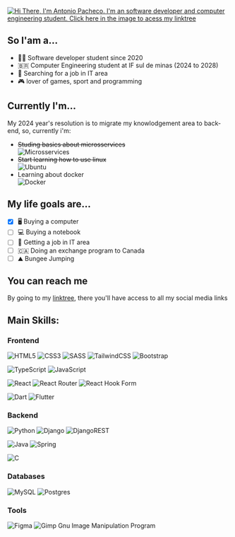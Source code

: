 [![Hi There, I'm Antonio Pacheco. I'm an software developer and computer engineering student. Click here in the image to acess my linktree](https://github.com/AntonioPGR/AntonioPGR/assets/86210494/80ba25e2-680b-4fd1-97cc-714b9ef2fdb1)](https://linktr.ee/antoniopgr)

## So I'am a...
- 🧑‍💻 Software developer student since 2020
- 🇧🇷 Computer Engineering student at IF sul de minas (2024 to 2028)
- 💼 Searching for a job in IT area
- 🎮 lover of games, sport and programming

## Currently I'm...
My 2024 year's resolution is to migrate my knowlodgement area to back-end, so, currently i'm:
  - ~~Studing basics about microsservices~~ <br>
    ![Microsservices](https://github.com/AntonioPGR/AntonioPGR/assets/86210494/fa8ea9ef-c4d3-4ee0-aa33-462a4c439a37)
  - ~~Start learning how to use linux~~ <br>
    ![Ubuntu](https://img.shields.io/badge/Ubuntu-E95420?style=for-the-badge&logo=ubuntu&logoColor=white)
  - Learning about docker <br>
    ![Docker](https://img.shields.io/badge/docker-%230db7ed.svg?style=for-the-badge&logo=docker&logoColor=white)

## My life goals are...
- [x] 🖥️ Buying a computer
- [ ] 💻 Buying a notebook
- [ ] 💼 Getting a job in IT area
- [ ] 🇨🇦 Doing an exchange program to Canada
- [ ] ⛰️ Bungee Jumping

## You can reach me
By going to my [linktree](mailto:antoninhopgr@gmail.com), there you'll have access to all my social media links

## Main Skills:
### Frontend
![HTML5](https://img.shields.io/badge/html5-%23E34F26.svg?style=for-the-badge&logo=html5&logoColor=white) 
![CSS3](https://img.shields.io/badge/css3-%231572B6.svg?style=for-the-badge&logo=css3&logoColor=white) 
![SASS](https://img.shields.io/badge/SASS-hotpink.svg?style=for-the-badge&logo=SASS&logoColor=white)
![TailwindCSS](https://img.shields.io/badge/tailwindcss-%2338B2AC.svg?style=for-the-badge&logo=tailwind-css&logoColor=white)
![Bootstrap](https://img.shields.io/badge/bootstrap-%238511FA.svg?style=for-the-badge&logo=bootstrap&logoColor=white)
<br>

![TypeScript](https://img.shields.io/badge/typescript-%23007ACC.svg?style=for-the-badge&logo=typescript&logoColor=white) 
![JavaScript](https://img.shields.io/badge/javascript-%23323330.svg?style=for-the-badge&logo=javascript&logoColor=%23F7DF1E) 
<br> 

![React](https://img.shields.io/badge/react-%2320232a.svg?style=for-the-badge&logo=react&logoColor=%2361DAFB)
![React Router](https://img.shields.io/badge/React_Router-CA4245?style=for-the-badge&logo=react-router&logoColor=white)
![React Hook Form](https://img.shields.io/badge/React%20Hook%20Form-%23EC5990.svg?style=for-the-badge&logo=reacthookform&logoColor=white)
<br>

![Dart](https://img.shields.io/badge/dart-%230175C2.svg?style=for-the-badge&logo=dart&logoColor=white)
![Flutter](https://img.shields.io/badge/Flutter-%2302569B.svg?style=for-the-badge&logo=Flutter&logoColor=white)
<br>

### Backend
![Python](https://img.shields.io/badge/python-3670A0?style=for-the-badge&logo=python&logoColor=ffdd54) 
![Django](https://img.shields.io/badge/django-%23092E20.svg?style=for-the-badge&logo=django&logoColor=white)
![DjangoREST](https://img.shields.io/badge/DJANGO-REST-ff1709?style=for-the-badge&logo=django&logoColor=white&color=ff1709&labelColor=gray)
<br> 

![Java](https://img.shields.io/badge/java-%23ED8B00.svg?style=for-the-badge&logo=openjdk&logoColor=white) 
![Spring](https://img.shields.io/badge/spring-%236DB33F.svg?style=for-the-badge&logo=spring&logoColor=white)
<br> 

![C](https://img.shields.io/badge/c-%2300599C.svg?style=for-the-badge&logo=c&logoColor=white) 
<br>

### Databases
![MySQL](https://img.shields.io/badge/mysql-4479A1.svg?style=for-the-badge&logo=mysql&logoColor=white)
![Postgres](https://img.shields.io/badge/postgres-%23316192.svg?style=for-the-badge&logo=postgresql&logoColor=white)

### Tools
![Figma](https://img.shields.io/badge/figma-%23F24E1E.svg?style=for-the-badge&logo=figma&logoColor=white)
![Gimp Gnu Image Manipulation Program](https://img.shields.io/badge/Gimp-657D8B?style=for-the-badge&logo=gimp&logoColor=FFFFFF) 
<br>
